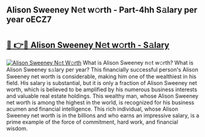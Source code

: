 ## Alison Sweeney N𝚎t w𝚘rth - Part-4hh S𝚊lary per year oECZ7

# <h2><a href="http://gc4g0i3.nevu.top/?p=Alison+Sweeney">🔗 👉🔴 Alison Sweeney N𝚎t w𝚘rth - S𝚊lary</a></h2>

[![Alison Sweeney N𝚎t W𝚘rth](https://i.imgur.com/Oavwk0R.jpeg)](http://gc4g0i3.nevu.top/?p=Alison+Sweeney)
What is Alison Sweeney n𝚎t w𝚘rth? What is Alison Sweeney s𝚊lary per year?
This financially successful person's Alison Sweeney net worth is considerable, making him one of the wealthiest in his field. His salary is substantial, but it is only a fraction of Alison Sweeney net worth, which is believed to be amplified by his numerous business interests and valuable real estate holdings. This wealthy man, whose Alison Sweeney net worth is among the highest in the world, is recognized for his business acumen and financial intelligence. This rich individual, whose Alison Sweeney net worth is in the billions and who earns an impressive salary, is a prime example of the force of commitment, hard work, and financial wisdom.
